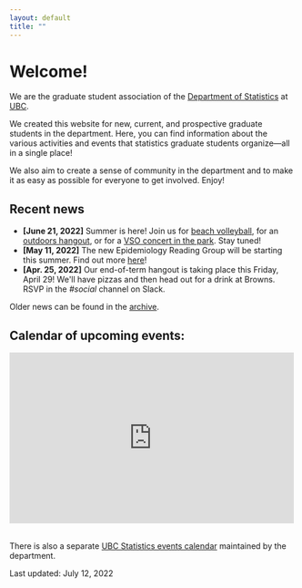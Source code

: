 ```yaml
---
layout: default
title: ""
---
```


# Welcome!

We are the graduate student association of the [Department of Statistics](https://www.stat.ubc.ca/)
at [UBC](https://www.ubc.ca/).

We created this website for new, current, and prospective graduate students in the department.
Here, you can find information about the various activities and events
that statistics graduate students organize&mdash;all in a single place!

We also aim to create a sense of community in the department and to make it as easy as possible for everyone to get involved.
Enjoy!

## Recent news

- **[June 21, 2022]** Summer is here! Join us for
[beach volleyball](./sports), for an
[outdoors hangout](./hangouts), or for a
[VSO concert in the park](https://www.vancouversymphony.ca/event/the-vso-at-deer-lake/).
Stay tuned!
- **[May 11, 2022]** The new Epidemiology Reading Group will be starting this summer.
Find out more [here](./reading-groups)!
- **[Apr. 25, 2022]** Our end-of-term hangout is taking place this Friday, April 29!
We'll have pizzas and then head out for a drink at Browns.
RSVP in the *#social* channel on Slack.


Older news can be found in the [archive](./news-archive).


<div class="span9">
	<h2>Calendar of upcoming events:</h2>
	<iframe src="https://calendar.google.com/calendar/embed?height=300&wkst=1&bgcolor=%23ffffff&ctz=America%2FVancouver&showTitle=0&showPrint=0&showCalendars=0&title&src=MjNodWRuYzZvM2VoZzFubmltZTBmbmY4OThAZ3JvdXAuY2FsZW5kYXIuZ29vZ2xlLmNvbQ&src=ZDhibmxnaGlxcmVwc2ZrazNjN2ZsZmlyaWNAZ3JvdXAuY2FsZW5kYXIuZ29vZ2xlLmNvbQ&src=YjF1bDRsajc1YWRtYmVsYWtqOGpkczBoODRAZ3JvdXAuY2FsZW5kYXIuZ29vZ2xlLmNvbQ&color=%23D81B60&color=%238E24AA&color=%23E4C441" style="border-width:0" width="500" height="300" frameborder="0" scrolling="no">
	</iframe>
</div><!--/span-->
<br/>

There is also a separate [UBC Statistics events calendar](https://www.stat.ubc.ca/events-calendar) maintained by the department.


Last updated: July 12, 2022
